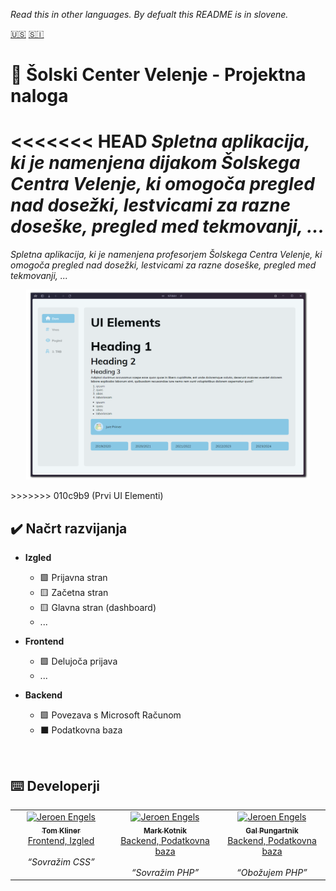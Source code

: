 *Read this in other languages. By defualt this README is  in slovene.*
<br>

<kbd>[🇺🇸](https://github.com/Tomkov1c/SCVProjekt/blob/main/GitHub/README.en.md)</kbd>
<kbd>[🇸🇮](https://github.com/Tomkov1c/SCVProjekt/blob/main/README.md)</kbd>

# 🏫 Šolski Center Velenje - Projektna naloga
<<<<<<< HEAD
*Spletna aplikacija, ki je namenjena dijakom Šolskega Centra Velenje, ki omogoča pregled nad dosežki, lestvicami za razne doseške, pregled med tekmovanji, ...*
=======
*Spletna aplikacija, ki je namenjena profesorjem Šolskega Centra Velenje, ki omogoča pregled nad dosežki, lestvicami za razne doseške, pregled med tekmovanji, ...*

<p align="center"><img src=".github/Images/Dashboard.png" width=90%></p>
>>>>>>> 010c9b9 (Prvi UI Elementi)

## ✔️ Načrt razvijanja
- **Izgled**
	- 🟩 Prijavna stran
	- 🟨 Začetna stran
	- 🟨 Glavna stran (dashboard)
	- ...

- **Frontend**
	- 🟩 Delujoča prijava
	- ...

- **Backend**
	- 🟩 Povezava s Microsoft Računom
	- ⬛ Podatkovna baza

<br>

## ⌨️ Developerji
<table>
  <tbody>
    <tr>
     <td align="center" valign="top" width="14.28%"><a href="https://github.com/Tomkov1c"><img src="https://avatars.githubusercontent.com/u/83597418?v=4" width="100px;" alt="Jeroen Engels"/><br /><sub><b>Tom Kliner</b></sub></a><br /><a href="https://github.com//Tomkov1c/SCVProjekt/commits?author=Tomkov1c">Frontend, Izgled</a><br><br><i><q>Sovražim CSS</q></i></td>
      <td align="center" valign="top" width="14.28%"><a href="https://github.com/MarkieWasTaken"><img src="https://avatars.githubusercontent.com/u/146825528?v=4" width="100px;" alt="Jeroen Engels"/><br /><sub><b>Mark Kotnik</b></sub></a><br /><a href="https://github.com/Tomkov1c/SCVProjekt/commits?author=MarkieWasTaken">Backend, Podatkovna baza</a><br><br><i><q>Sovražim PHP</q></i></td>
		<td align="center" valign="top" width="14.28%"><a href="https://github.com/pungiu"><img src="https://avatars.githubusercontent.com/u/131058916?v=4" width="100px;" alt="Jeroen Engels"/><br /><sub><b>Gal Pungartnik</b></sub></a><br /><a href="https://github.com/Tomkov1c/SCVProjekt/commits?author=pungui">Backend, Podatkovna baza</a><br><br><i><q>Obožujem PHP</q></i></td>
    </tr>
  </tbody>
</table>

